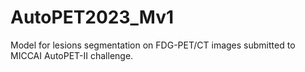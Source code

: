 # AutoPET2023_Mv1

Model for lesions segmentation on FDG-PET/CT images submitted to MICCAI AutoPET-II challenge.
